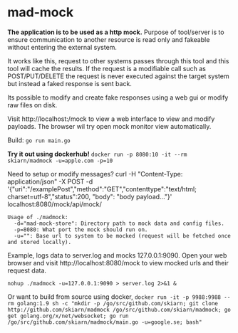 # mad-mock
**The application is to be used as a http mock.**
Purpose of tool/server is to ensure communication to another resource is read only and fakeable without entering the external system.

It works like this, request to other systems passes through this tool and this tool will cache the results. If the request is a modifiable call such as POST/PUT/DELETE the request is never executed against the target system but instead a faked response is sent back.

Its possible to modify and create fake responses using a web gui or modify raw files on disk.

Visit http://localhost:<port>/mock to view a web interface to view and modify payloads. 
The browser wil try open mock monitor view automatically.

Build: `go run main.go`

**Try it out using dockerhub!**
`docker run -p 8080:10 -it --rm skiarn/madmock -u=apple.com -p=10`

Need to setup or modify messages?
curl -H "Content-Type: application/json" -X POST -d '{"uri":"/examplePost","method":"GET","contenttype":"text/html; charset=utf-8","status":200, "body": "body payload..."}' localhost:8080/mock/api/mock/

```
Usage of ./madmock:
  -d="mad-mock-store": Directory path to mock data and config files.
  -p=8080: What port the mock should run on.
  -u="": Base url to system to be mocked (request will be fetched once and stored locally).
```

Example, logs data to server.log and mocks 127.0.0.1:9090.
Open your web browser and visit http://localhost:8080/mock to view mocked urls and their request data.
```
nohup ./madmock -u=127.0.0.1:9090 > server.log 2>&1 &
```

Or want to build from source using docker,
`docker run -it -p 9988:9988 --rm golang:1.9 sh -c "mkdir -p /go/src/github.com/skiarn; git clone http://github.com/skiarn/madmock /go/src/github.com/skiarn/madmock; go get golang.org/x/net/websocket; go run /go/src/github.com/skiarn/madmock/main.go -u=google.se; bash"`
